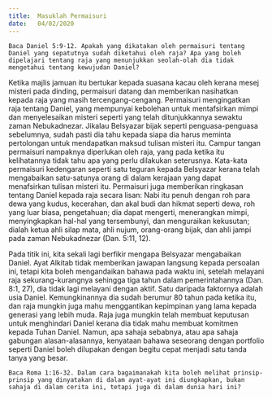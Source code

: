 ```yaml
---
title:  Masuklah Permaisuri
date:   04/02/2020
---
```


`Baca Daniel 5:9-12. Apakah yang dikatakan oleh permaisuri tentang Daniel yang sepatutnya sudah diketahui oleh raja? Apa yang boleh dipelajari tentang raja yang menunjukkan seolah-olah dia tidak mengetahui tentang kewujudan Daniel?`

Ketika majlis jamuan itu bertukar kepada suasana kacau oleh kerana mesej misteri pada dinding, permaisuri datang dan memberikan nasihatkan kepada raja yang masih tercengang-cengang. Permaisuri mengingatkan raja tentang Daniel, yang mempunyai kebolehan untuk mentafsirkan mimpi dan menyelesaikan misteri seperti yang telah ditunjukkannya sewaktu zaman Nebukadnezar. Jikalau Belsyazar bijak seperti penguasa-penguasa sebelumnya, sudah pasti dia tahu kepada siapa dia harus meminta pertolongan untuk mendapatkan maksud tulisan misteri itu. Campur tangan permaisuri nampaknya diperlukan oleh raja, yang pada ketika itu kelihatannya tidak tahu apa yang perlu dilakukan seterusnya.  Kata-kata permaisuri kedengaran seperti satu teguran kepada Belsyazar kerana telah mengabaikan satu-satunya orang di dalam kerajaan yang dapat menafsirkan tulisan misteri itu. Permaisuri juga memberikan ringkasan tentang Daniel kepada raja secara lisan: Nabi itu penuh dengan roh para dewa yang kudus, kecerahan, dan akal budi dan hikmat seperti dewa, roh yang luar biasa, pengetahuan; dia dapat mengerti, menerangkan mimpi, menyingkapkan hal-hal yang tersembunyi, dan menguraikan kekusutan; dialah ketua ahli silap mata, ahli nujum, orang-orang bijak, dan ahli jampi pada zaman Nebukadnezar (Dan. 5:11, 12).

Pada titik ini, kita sekali lagi berfikir mengapa Belsyazar mengabaikan Daniel. Ayat Alkitab tidak memberikan jawapan langsung kepada persoalan ini, tetapi kita boleh mengandaikan bahawa pada waktu ini, setelah melayani raja sekurang-kurangnya sehingga tiga tahun dalam pemerintahannya (Dan. 8:1, 27), dia tidak lagi melayani dengan aktif. Satu daripada faktornya adalah usia Daniel. Kemungkinannya dia sudah berumur 80 tahun pada ketika itu, dan raja mungkin juga mahu menggantikan kepimpinan yang lama kepada generasi yang lebih muda. Raja juga mungkin telah membuat keputusan untuk menghindari Daniel kerana dia tidak mahu membuat komitmen kepada Tuhan Daniel. Namun, apa sahaja sebabnya, atau apa sahaja gabungan alasan-alasannya, kenyataan bahawa seseorang dengan portfolio seperti Daniel boleh dilupakan dengan begitu cepat menjadi satu tanda tanya yang besar.

`Baca Roma 1:16-32. Dalam cara bagaimanakah kita boleh melihat prinsip-prinsip yang dinyatakan di dalam ayat-ayat ini diungkapkan, bukan sahaja di dalam cerita ini, tetapi juga di dalam dunia hari ini?`